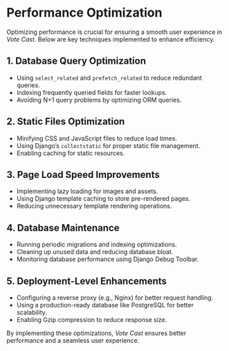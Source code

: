 # Performance Optimization

Optimizing performance is crucial for ensuring a smooth user experience in *Vote Cast*. Below are key techniques implemented to enhance efficiency.

## 1. Database Query Optimization
- Using `select_related` and `prefetch_related` to reduce redundant queries.
- Indexing frequently queried fields for faster lookups.
- Avoiding N+1 query problems by optimizing ORM queries.

## 2. Static Files Optimization
- Minifying CSS and JavaScript files to reduce load times.
- Using Django’s `collectstatic` for proper static file management.
- Enabling caching for static resources.

## 3. Page Load Speed Improvements
- Implementing lazy loading for images and assets.
- Using Django template caching to store pre-rendered pages.
- Reducing unnecessary template rendering operations.

## 4. Database Maintenance
- Running periodic migrations and indexing optimizations.
- Cleaning up unused data and reducing database bloat.
- Monitoring database performance using Django Debug Toolbar.

## 5. Deployment-Level Enhancements
- Configuring a reverse proxy (e.g., Nginx) for better request handling.
- Using a production-ready database like PostgreSQL for better scalability.
- Enabling Gzip compression to reduce response size.

By implementing these optimizations, *Vote Cast* ensures better performance and a seamless user experience.
